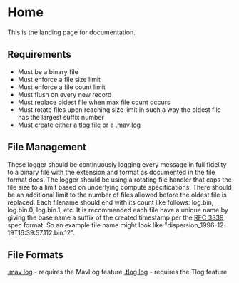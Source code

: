 # Home

This is the landing page for documentation.

## Requirements

- Must be a binary file
- Must enforce a file size limit
- Must enforce a file count limit
- Must flush on every new record
- Must replace oldest file when max file count occurs
- Must rotate files upon reaching size limit in such a way the oldest file has the largest suffix number
- Must create either a [tlog file](https://docs.qgroundcontrol.com/master/en/qgc-dev-guide/file_formats/mavlink.html) or a [.mav log](mav_log_file_format.md)

## File Management

These logger should be continuously logging every message in full fidelity to a binary file with the extension and format as documented in the file format docs. The logger should be using a rotating file handler that caps the file size to a limit based on underlying compute specifications. There should be an additional limit to the number of files allowed before the oldest file is replaced. Each filename should end with its count like follows: log.bin, log.bin.0, log.bin.1, etc. It is recommended each file have a unique name by giving the base name a suffix of the created timestamp per the [RFC 3339](https://datatracker.ietf.org/doc/html/rfc3339) spec format. So an example file name might look like "dispersion_1996-12-19T16:39:57.112.bin.12".

## File Formats

[.mav log](mav_log_file_format.md) - requires the MavLog feature
[.tlog log](tlog_file_format.md) - requires the Tlog feature
